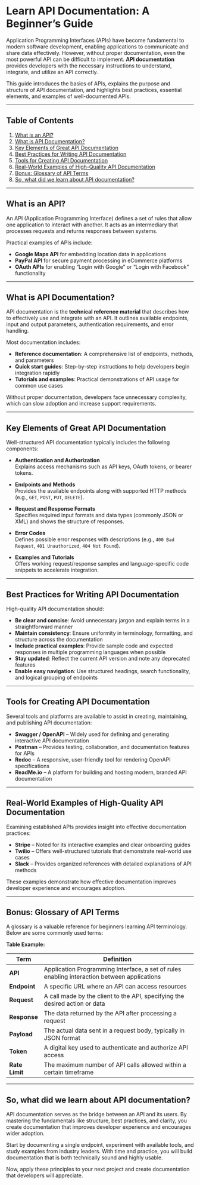 # Learn API Documentation: A Beginner’s Guide

 
Application Programming Interfaces (APIs) have become fundamental to modern software development, enabling applications to communicate and share data effectively. However, without proper documentation, even the most powerful API can be difficult to implement. **API documentation** provides developers with the necessary instructions to understand, integrate, and utilize an API correctly.  

This guide introduces the basics of APIs, explains the purpose and structure of API documentation, and highlights best practices, essential elements, and examples of well-documented APIs.  

---

## Table of Contents  
 
1. [What is an API?](#what-is-an-api)   
2. [What is API Documentation?](#what-is-api-documentation)  
3. [Key Elements of Great API Documentation](#key-elements-of-great-api-documentation)  
4. [Best Practices for Writing API Documentation](#best-practices-for-writing-api-documentation)  
5. [Tools for Creating API Documentation](#tools-for-creating-api-documentation)  
6. [Real-World Examples of High-Quality API Documentation](#real-world-examples-of-high-quality-api-documentation)
7. [Bonus: Glossary of API Terms](#bonus-glossary-of-api-terms)
8. [So, what did we learn about API documentation?](#so-what-did-we-learn-about-api-documentation)

---

## What is an API?   
An API (Application Programming Interface) defines a set of rules that allow one application to interact with another. It acts as an intermediary that processes requests and returns responses between systems.  

Practical examples of APIs include:  
- **Google Maps API** for embedding location data in applications  
- **PayPal API** for secure payment processing in eCommerce platforms  
- **OAuth APIs** for enabling “Login with Google” or “Login with Facebook” functionality  

---

## What is API Documentation?  
API documentation is the **technical reference material** that describes how to effectively use and integrate with an API. It outlines available endpoints, input and output parameters, authentication requirements, and error handling.  

Most documentation includes:  
- **Reference documentation**: A comprehensive list of endpoints, methods, and parameters  
- **Quick start guides**: Step-by-step instructions to help developers begin integration rapidly  
- **Tutorials and examples**: Practical demonstrations of API usage for common use cases  

Without proper documentation, developers face unnecessary complexity, which can slow adoption and increase support requirements.  

---

## Key Elements of Great API Documentation  
Well-structured API documentation typically includes the following components:  

- **Authentication and Authorization**  
  Explains access mechanisms such as API keys, OAuth tokens, or bearer tokens.  

- **Endpoints and Methods**  
  Provides the available endpoints along with supported HTTP methods (e.g., `GET`, `POST`, `PUT`, `DELETE`).  

- **Request and Response Formats**  
  Specifies required input formats and data types (commonly JSON or XML) and shows the structure of responses.  

- **Error Codes**  
  Defines possible error responses with descriptions (e.g., `400 Bad Request`, `401 Unauthorized`, `404 Not Found`).  

- **Examples and Tutorials**  
  Offers working request/response samples and language-specific code snippets to accelerate integration.  

---

## Best Practices for Writing API Documentation  
High-quality API documentation should:  

- **Be clear and concise**: Avoid unnecessary jargon and explain terms in a straightforward manner  
- **Maintain consistency**: Ensure uniformity in terminology, formatting, and structure across the documentation  
- **Include practical examples**: Provide sample code and expected responses in multiple programming languages when possible  
- **Stay updated**: Reflect the current API version and note any deprecated features  
- **Enable easy navigation**: Use structured headings, search functionality, and logical grouping of endpoints  

---

## Tools for Creating API Documentation  
Several tools and platforms are available to assist in creating, maintaining, and publishing API documentation:  

- **Swagger / OpenAPI** – Widely used for defining and generating interactive API documentation  
- **Postman** – Provides testing, collaboration, and documentation features for APIs  
- **Redoc** – A responsive, user-friendly tool for rendering OpenAPI specifications  
- **ReadMe.io** – A platform for building and hosting modern, branded API documentation  

---

## Real-World Examples of High-Quality API Documentation  
Examining established APIs provides insight into effective documentation practices:  

- **Stripe** – Noted for its interactive examples and clear onboarding guides  
- **Twilio** – Offers well-structured tutorials that demonstrate real-world use cases  
- **Slack** – Provides organized references with detailed explanations of API methods  

These examples demonstrate how effective documentation improves developer experience and encourages adoption.  

---

## Bonus: Glossary of API Terms  

A glossary is a valuable reference for beginners learning API terminology. Below are some commonly used terms:  

**Table Example:**  

| Term        | Definition |
|-------------|------------|
| **API**     | Application Programming Interface, a set of rules enabling interaction between applications |
| **Endpoint**| A specific URL where an API can access resources |
| **Request** | A call made by the client to the API, specifying the desired action or data |
| **Response**| The data returned by the API after processing a request |
| **Payload** | The actual data sent in a request body, typically in JSON format |
| **Token**   | A digital key used to authenticate and authorize API access |
| **Rate Limit** | The maximum number of API calls allowed within a certain timeframe |

---

## So, what did we learn about API documentation?  
API documentation serves as the bridge between an API and its users. By mastering the fundamentals like structure, best practices, and clarity, you create documentation that improves developer experience and encourages wider adoption.  

Start by documenting a single endpoint, experiment with available tools, and study examples from industry leaders. With time and practice, you will build documentation that is both technically sound and highly usable.  

Now, apply these principles to your next project and create documentation that developers will appreciate.  
 

